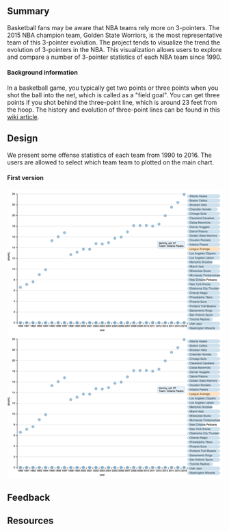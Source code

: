 ## Summary
Basketball fans may be aware that NBA teams rely more on 3-pointers. The 2015 NBA champion team, Golden State Worriors, is the most representative team of this 3-pointer evolution.
The project tends to visualize the trend the evolution of 3-pointers in the NBA. This visualization allows users to explore and compare a number of 3-pointer statistics of each NBA team since 1990. 

#### Background information
In a basketball game, you typically get two points or three points when you shot the ball into the net, which is called as a "field goal". You can get three points if you shot behind the three-point line, which is around 23 feet from the hoop. The history and evolution of three-point lines can be found in this [wiki article](https://en.wikipedia.org/wiki/Three-point_field_goal).

## Design
We present some offense statistics of each team from 1990 to 2016. The users are allowed to select which team team to plotted on the main chart.
#### First version

![v1 snap shot](./chart_snapshot/v1snapshot.png)
<img src="./chart_snapshot/v1snapshot.png">


## Feedback

## Resources
